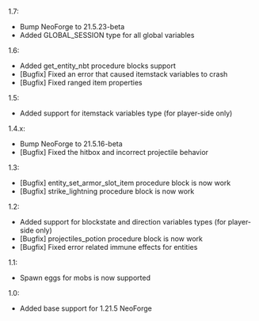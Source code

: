 1.7:
- Bump NeoForge to 21.5.23-beta
- Added GLOBAL_SESSION type for all global variables

1.6:
- Added get_entity_nbt procedure blocks support
- [Bugfix] Fixed an error that caused itemstack variables to crash
- [Bugfix] Fixed ranged item properties

1.5:
- Added support for itemstack variables type (for player-side only)

1.4.x:
- Bump NeoForge to 21.5.16-beta
- [Bugfix] Fixed the hitbox and incorrect projectile behavior

1.3:
- [Bugfix] entity_set_armor_slot_item procedure block is now work
- [Bugfix] strike_lightning procedure block is now work

1.2:

- Added support for blockstate and direction variables types (for player-side only)
- [Bugfix] projectiles_potion procedure block is now work
- [Bugfix] Fixed error related immune effects for entities

1.1:

- Spawn eggs for mobs is now supported

1.0:

- Added base support for 1.21.5 NeoForge